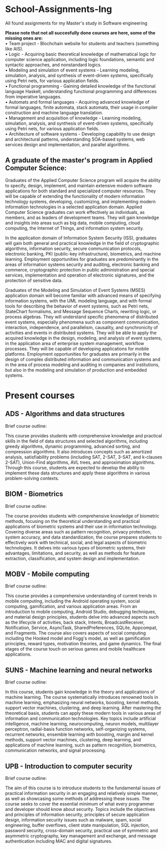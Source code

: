 # School-Assignments-Ing
All found assignments for my Master's study in Software engineering 

**Please note that not all succesfully done courses are here, some of the missing ones are:** <br>
• Team project - Blochchain website for students and teachers (something like AIS).<br>
• Logic - Acquiring basic theoretical knowledge of mathematical logic for computer science application, including logic foundations, semantic and syntactic approaches, and nonstandard logics. <br>
• Modeling and simulation of event systems - Learning modeling, simulation, analysis, and synthesis of event-driven systems, specifically using Petri nets, for various application fields. <br>
• Functional programming - Gaining detailed knowledge of the functional language Haskell, understanding functional programming and differences from imperative languages. <br>
• Automats and formal languages - Acquiring advanced knowledge of formal languages, finite automata, stack automata, their usage in compiler construction and machine language translation. <br>
• Management and acquisition of knowledge - Learning modeling, simulation, analysis, and synthesis of event-driven systems, specifically using Petri nets, for various application fields. <br>
• Architecture of software systems - Developing capability to use design and architectural patterns, understanding SOA-based systems, web services design and implementation, and parallel algorithms. <br>

## A graduate of the master's program in Applied Computer Science:

Graduates of the Applied Computer Science program will acquire the ability to specify, design, implement, and maintain extensive modern software applications for both standard and specialized computer resources. They will be capable of extending the functionality of modern information technology systems, developing, customizing, and implementing modern information technologies in a selected application domain. Applied Computer Science graduates can work effectively as individuals, as members, and as leaders of development teams. They will gain knowledge and insights into areas such as big data, mobile computing, cloud computing, the Internet of Things, and information system security.

In the application domain of Information System Security (ISS), graduates will gain both general and practical knowledge in the field of cryptographic algorithms, information security, secure communication protocols, electronic banking, PKI (public-key infrastructure), biometrics, and machine learning. Employment opportunities for graduates are predominantly in the areas of information systems security and auditing, electronic banking and commerce, cryptographic protection in public administration and special services, implementation and operation of electronic signatures, and the protection of sensitive data.

Graduates of the Modeling and Simulation of Event Systems (MSES) application domain will become familiar with advanced means of specifying information systems, with the UML modeling language, and with formal tools for describing the behavior of event systems, such as Petri nets, StateChart formalisms, and Message Sequence Charts, rewriting logic, or process algebras. They will understand specific phenomena of distributed event systems, especially phenomena such as component communication, interaction, independence, and parallelism, causality, and synchronicity of activities and events in distributed systems. They will be able to apply the acquired knowledge in the design, modeling, and analysis of event systems, in the application area of enterprise system management, workflow processes. They will be capable of developing applications for mobile platforms. Employment opportunities for graduates are primarily in the design of complex distributed information and communication systems and in the area of process modeling and auditing in companies and institutions, but also in the modeling and simulation of production and embedded systems.

# Present courses 

## ADS - Algorithms and data structures

Brief course outline: 

This course provides students with comprehensive knowledge and practical skills in the field of data structures and selected algorithms, including greedy algorithms, dynamic programming, advanced sorting, and compression algorithms. It also introduces concepts such as amortized analysis, satisfiability problems (including SAT, 2-SAT, 3-SAT, and k-clauses 2-SAT), Union-Find algorithms, AVL trees, and approximation algorithms. Through this course, students are expected to develop the ability to implement these data structures and apply these algorithms in various problem-solving contexts.

## BIOM - Biometrics

Brief course outline: 

The course provides students with comprehensive knowledge of biometric methods, focusing on the theoretical understanding and practical applications of biometric systems and their use in information technology. Covering diverse areas such as pattern recognition, privacy protection, system accuracy, and data standardization, the course prepares students to effectively work with technical, social, and legal aspects of biometric technologies. It delves into various types of biometric systems, their advantages, limitations, and security, as well as methods for feature extraction, classification, and system design and implementation.

## MOBV - Mobile computing 

Brief course outline: 

This course provides a comprehensive understanding of current trends in mobile computing, including the Android operating system, social computing, gamification, and various application areas. From an introduction to mobile computing, Android Studio, debugging techniques, and material design principles, students delve into advanced aspects such as the lifecycle of activities, back stack, Intents, BroadcastReceiver, Notification, Service, AsyncTask, SharedPreferences, SQLite, Appcompat, and Fragments. The course also covers aspects of social computing including the Hooked model and Fogg's model, as well as gamification principles, reward types, motivation theories, and game dynamics. The final stages of the course touch on serious games and mobile healthcare applications.

## SUNS - Machine learning and neural networks 

Brief course outline: 

In this course, students gain knowledge in the theory and applications of machine learning. The course systematically introduces renowned tools in machine learning, emphasizing neural networks, boosting, kernel methods, support vector machines, clustering, and deep learning. After mastering the theoretical basis, students can apply these modern tools in various areas of information and communication technologies. Key topics include artificial intelligence, machine learning, neurocomputing, neuron models, multilayer perceptron, radial-basis function networks, self-organizing systems, recurrent networks, ensemble learning with boosting, margin and kernel methods, support vector machines, clustering, deep learning, and applications of machine learning, such as pattern recognition, biometrics, communication networks, and signal processing.

## UPB - Introduction to computer security 

Brief course outline: 

The aim of this course is to introduce students to the fundamental issues of practical information security in an engaging and relatively simple manner, as well as showcasing some methods of addressing these issues. The course seeks to cover the essential minimum of what every programmer and developer should know about security. Topics include the objectives and principles of information security, principles of secure application design, information security issues such as malware, spam, social engineering, buffer overflows, client state manipulation, SQL injection, password security, cross-domain security, practical use of symmetric and asymmetric cryptography, key management and exchange, and message authentication including MAC and digital signatures.
